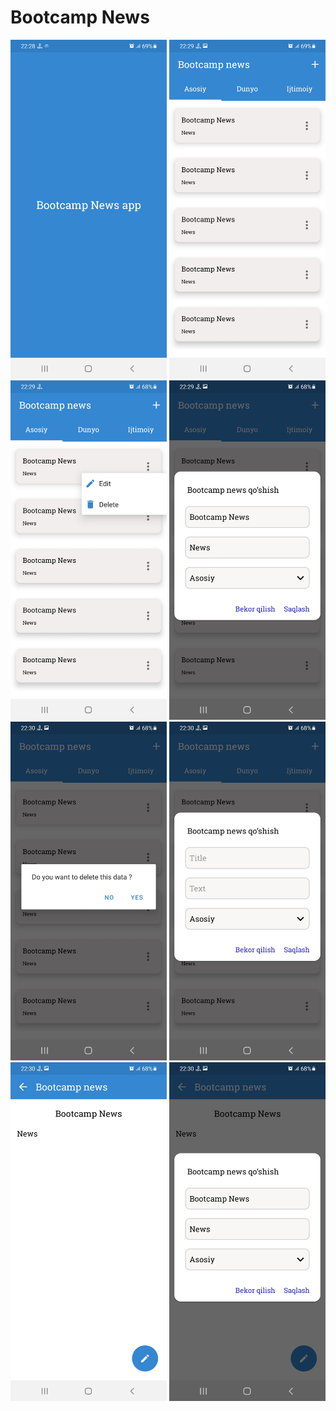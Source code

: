 # Bootcamp News

<img src="images/img_1.jpg" width = "250" > <img src="images/img_2.jpg" width = "250" > <img src="images/img_3.jpg" width = "250" >
<img src="images/img_4.jpg" width = "250" > <img src="images/img_5.jpg" width = "250" > <img src="images/img_6.jpg" width = "250" >
<img src="images/img_7.jpg" width = "250" > <img src="images/img_8.jpg" width = "250" >
